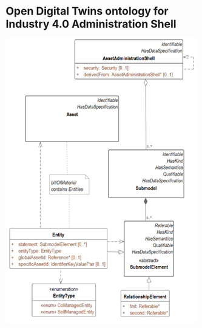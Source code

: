 # Open Digital Twins ontology for Industry 4.0 Administration Shell

![High level architecture!](/Assets/images/HighlevelArchitecture.jpg)
